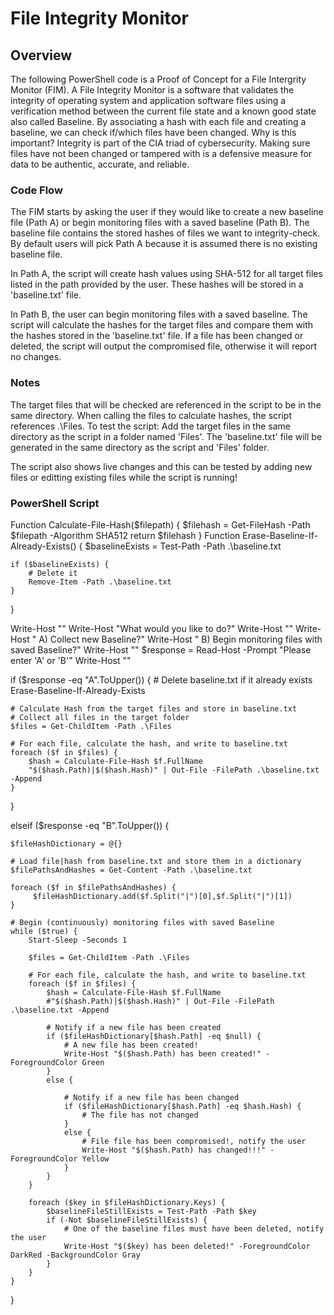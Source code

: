 # File Integrity Monitor

## Overview

The following PowerShell code is a Proof of Concept for a File Intergrity Monitor (FIM). A File Integrity Monitor is a software that validates the integrity of operating system and application software files using a verification method between the current file state and a known good state also called Baseline. By associating a hash with each file and creating a baseline, we can check if/which files have been changed. Why is this important? Integrity is part of the CIA triad of cybersecurity. Making sure files have not been changed or tampered with is a defensive measure for data to be authentic, accurate, and reliable.

### Code Flow

The FIM starts by asking the user if they would like to create a new baseline file (Path A) or begin monitoring files with a saved baseline (Path B). The baseline file contains the stored hashes of files we want to integrity-check. By default users will pick Path A because it is assumed there is no existing baseline file.

In Path A, the script will create hash values using SHA-512 for all target files listed in the path provided by the user. These hashes will be stored in a 'baseline.txt' file. 

In Path B, the user can begin monitoring files with a saved baseline. The script will calculate the hashes for the target files and compare them with the hashes stored in the 'baseline.txt' file. If a file has been changed or deleted, the script will output the compromised file, otherwise it will report no changes. 

### Notes

The target files that will be checked are referenced in the script to be in the same directory. When calling the files to calculate hashes, the script references .\Files. To test the script: Add the target files in the same directory as the script in a folder named 'Files'. The 'baseline.txt' file will be generated in the same directory as the script and 'Files' folder.

The script also shows live changes and this can be tested by adding new files or editting existing files while the script is running!

### PowerShell Script

﻿Function Calculate-File-Hash($filepath) {
    $filehash = Get-FileHash -Path $filepath -Algorithm SHA512
    return $filehash
}
Function Erase-Baseline-If-Already-Exists() {
    $baselineExists = Test-Path -Path .\baseline.txt

    if ($baselineExists) {
        # Delete it
        Remove-Item -Path .\baseline.txt
    }
}


Write-Host ""
Write-Host "What would you like to do?"
Write-Host ""
Write-Host "    A) Collect new Baseline?"
Write-Host "    B) Begin monitoring files with saved Baseline?"
Write-Host ""
$response = Read-Host -Prompt "Please enter 'A' or 'B'"
Write-Host ""

if ($response -eq "A".ToUpper()) {
    # Delete baseline.txt if it already exists
    Erase-Baseline-If-Already-Exists

    # Calculate Hash from the target files and store in baseline.txt
    # Collect all files in the target folder
    $files = Get-ChildItem -Path .\Files

    # For each file, calculate the hash, and write to baseline.txt
    foreach ($f in $files) {
        $hash = Calculate-File-Hash $f.FullName
        "$($hash.Path)|$($hash.Hash)" | Out-File -FilePath .\baseline.txt -Append
    }
    
}

elseif ($response -eq "B".ToUpper()) {
    
    $fileHashDictionary = @{}

    # Load file|hash from baseline.txt and store them in a dictionary
    $filePathsAndHashes = Get-Content -Path .\baseline.txt
    
    foreach ($f in $filePathsAndHashes) {
         $fileHashDictionary.add($f.Split("|")[0],$f.Split("|")[1])
    }

    # Begin (continuously) monitoring files with saved Baseline
    while ($true) {
        Start-Sleep -Seconds 1
        
        $files = Get-ChildItem -Path .\Files

        # For each file, calculate the hash, and write to baseline.txt
        foreach ($f in $files) {
            $hash = Calculate-File-Hash $f.FullName
            #"$($hash.Path)|$($hash.Hash)" | Out-File -FilePath .\baseline.txt -Append

            # Notify if a new file has been created
            if ($fileHashDictionary[$hash.Path] -eq $null) {
                # A new file has been created!
                Write-Host "$($hash.Path) has been created!" -ForegroundColor Green
            }
            else {

                # Notify if a new file has been changed
                if ($fileHashDictionary[$hash.Path] -eq $hash.Hash) {
                    # The file has not changed
                }
                else {
                    # File file has been compromised!, notify the user
                    Write-Host "$($hash.Path) has changed!!!" -ForegroundColor Yellow
                }
            }
        }

        foreach ($key in $fileHashDictionary.Keys) {
            $baselineFileStillExists = Test-Path -Path $key
            if (-Not $baselineFileStillExists) {
                # One of the baseline files must have been deleted, notify the user
                Write-Host "$($key) has been deleted!" -ForegroundColor DarkRed -BackgroundColor Gray
            }
        }
    }
}
